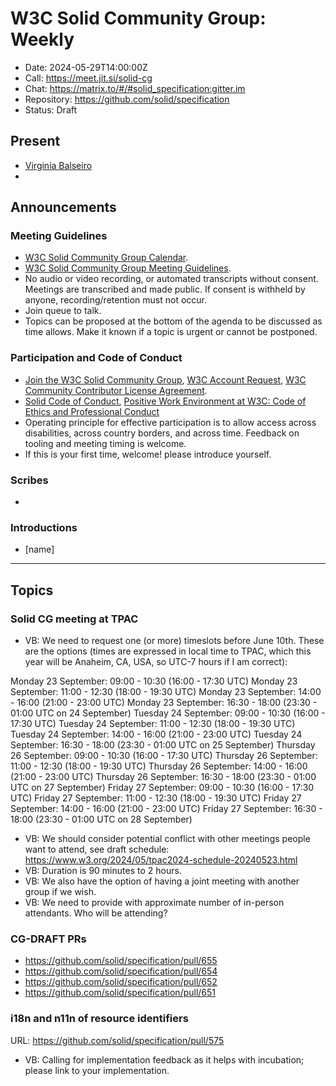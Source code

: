 # W3C Solid Community Group: Weekly

* Date: 2024-05-29T14:00:00Z
* Call: https://meet.jit.si/solid-cg
* Chat: https://matrix.to/#/#solid_specification:gitter.im
* Repository: https://github.com/solid/specification
* Status: Draft


## Present
* [Virginia Balseiro](https://virginiabalseiro.com/#me)
* 


## Announcements

### Meeting Guidelines
* [W3C Solid Community Group Calendar](https://www.w3.org/groups/cg/solid/calendar).
* [W3C Solid Community Group Meeting Guidelines](https://github.com/w3c-cg/solid/blob/main/meetings/README.md).
* No audio or video recording, or automated transcripts without consent. Meetings are transcribed and made public. If consent is withheld by anyone, recording/retention must not occur.
* Join queue to talk.
* Topics can be proposed at the bottom of the agenda to be discussed as time allows. Make it known if a topic is urgent or cannot be postponed.

### Participation and Code of Conduct
* [Join the W3C Solid Community Group](https://www.w3.org/community/solid/join), [W3C Account Request](http://www.w3.org/accounts/request), [W3C Community Contributor License Agreement](https://www.w3.org/community/about/agreements/cla/).
* [Solid Code of Conduct](https://github.com/solid/process/blob/main/code-of-conduct.md), [Positive Work Environment at W3C: Code of Ethics and Professional Conduct](https://www.w3.org/Consortium/cepc/)
* Operating principle for effective participation is to allow access across disabilities, across country borders, and across time. Feedback on tooling and meeting timing is welcome.
* If this is your first time, welcome! please introduce yourself.


### Scribes
* 

### Introductions

* [name]

---

## Topics

### Solid CG meeting at TPAC

* VB: We need to request one (or more) timeslots before June 10th. These are the options (times are expressed in local time to TPAC, which this year will be Anaheim, CA, USA, so UTC-7 hours if I am correct):

Monday 23 September: 09:00 - 10:30 (16:00 - 17:30 UTC)
Monday 23 September: 11:00 - 12:30 (18:00 - 19:30 UTC)
Monday 23 September: 14:00 - 16:00 (21:00 - 23:00 UTC)
Monday 23 September: 16:30 - 18:00 (23:30 - 01:00 UTC on 24 September)
Tuesday 24 September: 09:00 - 10:30 (16:00 - 17:30 UTC)
Tuesday 24 September: 11:00 - 12:30 (18:00 - 19:30 UTC)
Tuesday 24 September: 14:00 - 16:00 (21:00 - 23:00 UTC)
Tuesday 24 September: 16:30 - 18:00 (23:30 - 01:00 UTC on 25 September)
Thursday 26 September: 09:00 - 10:30 (16:00 - 17:30 UTC)
Thursday 26 September: 11:00 - 12:30 (18:00 - 19:30 UTC)
Thursday 26 September: 14:00 - 16:00 (21:00 - 23:00 UTC)
Thursday 26 September: 16:30 - 18:00 (23:30 - 01:00 UTC on 27 September)
Friday 27 September: 09:00 - 10:30 (16:00 - 17:30 UTC)
Friday 27 September: 11:00 - 12:30 (18:00 - 19:30 UTC)
Friday 27 September: 14:00 - 16:00 (21:00 - 23:00 UTC)
Friday 27 September: 16:30 - 18:00 (23:30 - 01:00 UTC on 28 September)

* VB: We should consider potential conflict with other meetings people want to attend, see draft schedule: https://www.w3.org/2024/05/tpac2024-schedule-20240523.html
* VB: Duration is 90 minutes to 2 hours. 
* VB: We also have the option of having a joint meeting with another group if we wish. 
* VB: We need to provide with approximate number of in-person attendants. Who will be attending?

### CG-DRAFT PRs

* https://github.com/solid/specification/pull/655
* https://github.com/solid/specification/pull/654
* https://github.com/solid/specification/pull/652
* https://github.com/solid/specification/pull/651

### i18n and n11n of resource identifiers
URL: https://github.com/solid/specification/pull/575

* VB: Calling for implementation feedback as it helps with incubation; please link to your implementation.